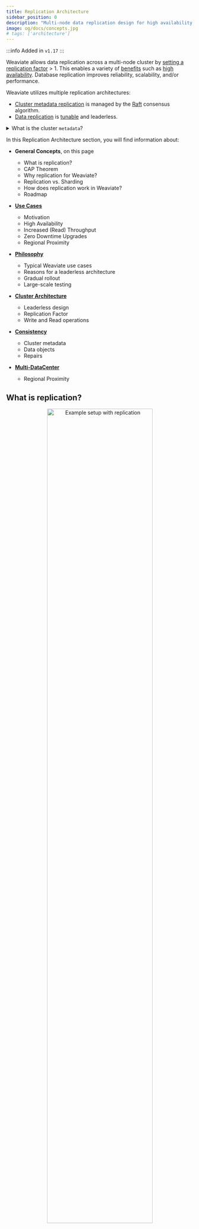 ```yaml
---
title: Replication Architecture
sidebar_position: 0
description: "Multi-node data replication design for high availability, reliability, and improved database performance."
image: og/docs/concepts.jpg
# tags: ['architecture']
---
```


:::info Added in `v1.17`
:::

Weaviate allows data replication across a multi-node cluster by [setting a replication factor](../../manage-collections/multi-node-setup.mdx#replication-settings) > 1. This enables a variety of [benefits](./motivation.md) such as [high availability](./motivation.md#high-availability-redundancy). Database replication improves reliability, scalability, and/or performance.

Weaviate utilizes multiple replication architectures:

- [Cluster metadata replication](./consistency.md#cluster-metadata) is managed by the [Raft](https://raft.github.io/) consensus algorithm.
- [Data replication](./consistency.md#data-objects) is [tunable](./consistency.md) and leaderless.

<details>
  <summary>What is the cluster <code>metadata</code>?</summary>

Weaviate cluster `metadata` includes collection definitions and tenant activity statuses.
<br/>

All cluster metadata is always replicated across all nodes, regardless of the replication factor.
<br/>

Note that this is different to object metadata, such as the object creation time. Object metadata is stored alongside the object data according to the specified replication factor.

</details>

In this Replication Architecture section, you will find information about:

* **General Concepts**, on this page
  * What is replication?
  * CAP Theorem
  * Why replication for Weaviate?
  * Replication vs. Sharding
  * How does replication work in Weaviate?
  * Roadmap


* **[Use Cases](./motivation.md)**
  * Motivation
  * High Availability
  * Increased (Read) Throughput
  * Zero Downtime Upgrades
  * Regional Proximity


* **[Philosophy](./philosophy.md)**
  * Typical Weaviate use cases
  * Reasons for a leaderless architecture
  * Gradual rollout
  * Large-scale testing


* **[Cluster Architecture](./cluster-architecture.md)**
  * Leaderless design
  * Replication Factor
  * Write and Read operations


* **[Consistency](./consistency.md)**
  * Cluster metadata
  * Data objects
  * Repairs


* **[Multi-DataCenter](./multi-dc.md)**
  * Regional Proximity

## What is replication?

<p align="center"><img src="/docs/img/docs/replication-architecture/replication-rf3-c-QUORUM.png" alt="Example setup with replication" width="75%"/></p>

Database replication refers to keeping a copy of the same data point on multiple nodes of a cluster.

The resulting system is a distributed database. A distributed database consists of multiple nodes, all of which can contain a copy of the data. So if one node (server) goes down, users can still access data from another node. In addition, query throughput can be improved with replication.

## CAP Theorem

The primary goal of introducing replication is to improve reliability. [Eric Brewer](https://en.wikipedia.org/wiki/Eric_Brewer_(scientist)) states that there are some limits on reliability for distributed databases, described by the [CAP theorem](https://en.wikipedia.org/wiki/CAP_theorem). The CAP theorem states that a distributed database can only provide two of the following three guarantees:
* **Consistency (C)** - Every read receives the most recent write or an error, ensuring all nodes see the same data at the same time.
* **Availability (A)** - Every request receives a non-error response all the time, without the guarantee that it contains the most recent write.
* **Partition tolerance (P)** - The system continues to operate despite an arbitrary number of messages being dropped (or delayed) by the network between nodes.

<p align="center"><img src="/docs/img/docs/replication-architecture/repliction-cap.png" alt="CAP Theorem" width="60%"/></p>

Ideally, you want a database, like Weaviate, to have the highest reliability as possible, but this is limited by the tradeoff between consistency, availability and partition tolerance.

### Consistency vs Availability

:::tip
Only two out of Consistency (C), Availability (A), and Partition tolerance (P) can be guaranteed simultaneously

Given that partition tolerance is required, consider which of the other two are more important for your system.
:::

Only two out of consistency, availability, and partition tolerance can be guaranteed. Since by definition a cluster is a distributed system in which network partitions are present, only two options are left for designing the system: **consistency (C)** or **availability (A)**.

When you prioritize **consistency** over availability, the database will return an error or timeout when it cannot be guaranteed that the data is up to date due to network partitioning. When prioritizing **availability** over consistency, the database will always process the query and try to return the most recent version of data even if it cannot guarantee it is up to date due to network partitioning.

C over A is preferred when the database contains critical data, such as transactional bank account data. For transactional data, you want the data to always be consistent (otherwise your bank balance is not guaranteed to be correct if you make transactions while some nodes (e.g. ATMs) are down).

When a database involves less-critical data, A over C can be preferred. An example can be a messaging service, where you can tolerate showing some old data but the application should be highly available and handle large amounts of writes with minimal latency.

Weaviate generally follows this latter design, since Weaviate typically deals with less critical data and is used for approximate search as a secondary database in use cases with more critical data. More about this design decision in [Philosophy](./philosophy.md). However, you can use Weaviate's [tunable consistency](./consistency.md#tunable-consistency-strategies) options according to your needs.

## Why replication for Weaviate?

Weaviate, as a database, must provide reliable answers to users' requests. As discussed above, database reliability consists of various parts. Below are Weaviate use cases in which replication is desired. For detailed information, visit the [Replication Use Cases (Motivation) page](./motivation.md).

1. **High availability (redundancy)**<br/>
  With a distributed (replicated) database structure, service will not be interrupted if one server node goes down. The database can still be available, read queries will just be (unnoticeably) redirected to an available node.
2. **Increased (read) throughput**<br/>
  Adding extra server nodes to your database setup means that the throughput scales with it. The more server nodes, the more users (read operations) the system will be able to handle. When reading with consistency level of `ONE`, then scaling the replication factor (i.e. how many database server nodes) increases the throughput linearly.
3. **Zero downtime upgrades**<br/>
  Without replication, there is a window of downtime when you update a Weaviate instance. This is because the single node needs to stop, update and restart before it's ready to serve again. With replication, upgrades are done using a rolling update, in which at most one node is unavailable at any point in time while the other nodes can still serve traffic.
4. **Regional proximity**<br/>
  When users are located in different regional areas (e.g. Iceland and Australia as extreme examples), you cannot ensure low latency for all users due to the physical distance between the database server and the users. With a distributed database, you can place nodes in different local regions to decrease this latency. This depends on the Multi-Datacenter feature of replication.


## Replication vs. Sharding

Replication is not the same as [sharding](../cluster.md). Sharding refers to horizontal scaling, and was introduced to Weaviate in v1.8.

* **Replication** copies the data to different server nodes. For Weaviate, this increases data availability and provides redundancy in case a single node fails. Query throughput can be improved with replication.
* **Sharding** handles horizontal scaling across servers by dividing the data and sending the pieces of data (shards) to multiple replica sets. The data is thus divided, and all shards together form the entire set of data. You can use sharding with Weaviate to run larger datasets and speed up imports.

<p align="center"><img src="/docs/img/docs/replication-architecture/replication-replication-vs-sharding.png" alt="Replication vs Sharding" width="60%"/></p>

Replication and sharding can be combined in a setup, to improve throughput and availability as well as import speed and support for large datasets. For example, you can have 3 replicas of the database and shards set to 3, which means you have 9 shards in total, where each server node holds 3 different shards.

## How does replication work in Weaviate?

### Cluster metadata replication

Weaviate’s cluster metadata changes are managed through Raft to provide consistency across the cluster. (This includes collection definitions and tenant activity statuses.)

From Weaviate `v1.25`, cluster metadata changes are committed using the Raft consensus algorithm. Raft is a leader-based consensus algorithm. A leader node is responsible for cluster metadata changes. Raft ensures that these changes are consistent across the cluster, even in the event of (a minority of) node failures.

<details>
  <summary>Metadata replication pre-<code>v1.25</code></summary>

Prior to Weaviate `v1.25`, each cluster metadata change was recorded via a distributed transaction with a two-phase commit.
<br/>

This is a synchronous process, which means that the cluster metadata change is only committed when all nodes have acknowledged the change. In this architecture, any node downtime would temporarily prevent metadata operations. Additionally, only one such operation could be processed at a time.

If you are using Weaviate `v1.24` or earlier, you can [upgrade to `v1.25`](docs/deploy/migration/weaviate-1-25.md) to benefit from the Raft consensus algorithm for cluster metadata changes.

</details>

### Data replication

In Weaviate, availability is generally favored over consistency. Weaviate's data replication uses a leaderless design, which means there are no primary and secondary nodes. When writing and reading data, the client contacts one or more nodes. A load balancer exists between the user and the nodes, so the user doesn't know which node they are talking to (Weaviate will forward internally if a user is requesting a wrong node).

The number of nodes that need to acknowledge the read or write (from v1.18) operation is tunable, to `ONE`, `QUORUM` (n/2+1) or `ALL`. When write operations are carried out with consistency level `ALL`, the database works synchronously. If write is not set to `ALL` (possible from v1.18), writing data is asynchronous from the user's perspective.

The number of replicas doesn't have to match the number of nodes (cluster size). It is possible to split data in Weaviate based on collections. Note that this is [different from Sharding](#replication-vs-sharding).

Read more about how replication works in Weaviate in [Philosophy](./philosophy.md), [Cluster Architecture](./cluster-architecture.md) and [Consistency](./consistency.md).

## How do I use replication in Weaviate?

See [how to configure replication](docs/deploy/configuration/replication.md). You can enable replication in the collection definition. In queries, you can [specify the desired consistency level](../../search/basics.md#replication).

## Roadmap

* Not scheduled yet
  * Multi-Datacenter replication (you can upvote this feature [here](https://github.com/weaviate/weaviate/issues/2436))


## Related pages
- [Configuration: Replication](docs/deploy/configuration/replication.md)

## Questions and feedback

import DocsFeedback from '/_includes/docs-feedback.mdx';

<DocsFeedback/>
